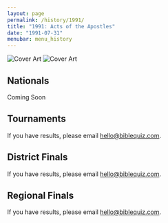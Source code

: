 ```yaml
---
layout: page
permalink: /history/1991/
title: "1991: Acts of the Apostles"
date: "1991-07-31"
menubar: menu_history
---
```


<img src="{% link assets/scripture-portions/1991.jpg %}" alt="Cover Art" style="max-height:400px" />
<img src="{% link assets/scripture-portions/1991-Portion.jpg %}" alt="Cover Art" style="max-height:400px" />

## Nationals
Coming Soon
<!-- <a href="{% link _pages/history/2013/nationals.md %}" class="button is-primary">National Finals</a> -->

## Tournaments
If you have results, please email [hello@biblequiz.com](mailto:hello@biblequiz.com).

## District Finals
If you have results, please email [hello@biblequiz.com](mailto:hello@biblequiz.com).

## Regional Finals
If you have results, please email [hello@biblequiz.com](mailto:hello@biblequiz.com).
